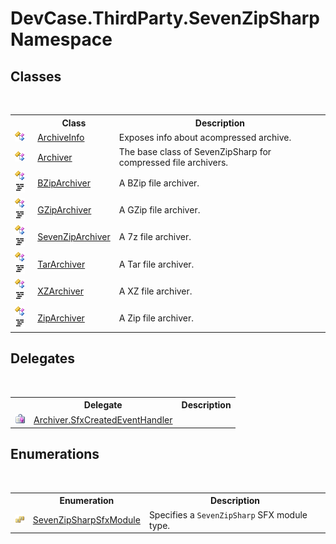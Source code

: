 # DevCase.ThirdParty.SevenZipSharp Namespace
 




## Classes
&nbsp;<table><tr><th></th><th>Class</th><th>Description</th></tr><tr><td>![Public class](media/pubclass.gif "Public class")</td><td><a href="T_DevCase_ThirdParty_SevenZipSharp_ArchiveInfo">ArchiveInfo</a></td><td>
Exposes info about acompressed archive.</td></tr><tr><td>![Public class](media/pubclass.gif "Public class")</td><td><a href="T_DevCase_ThirdParty_SevenZipSharp_Archiver">Archiver</a></td><td>
The base class of SevenZipSharp for compressed file archivers.</td></tr><tr><td>![Public class](media/pubclass.gif "Public class")![Code example](media/CodeExample.png "Code example")</td><td><a href="T_DevCase_ThirdParty_SevenZipSharp_BZipArchiver">BZipArchiver</a></td><td>
A BZip file archiver.</td></tr><tr><td>![Public class](media/pubclass.gif "Public class")![Code example](media/CodeExample.png "Code example")</td><td><a href="T_DevCase_ThirdParty_SevenZipSharp_GZipArchiver">GZipArchiver</a></td><td>
A GZip file archiver.</td></tr><tr><td>![Public class](media/pubclass.gif "Public class")![Code example](media/CodeExample.png "Code example")</td><td><a href="T_DevCase_ThirdParty_SevenZipSharp_SevenZipArchiver">SevenZipArchiver</a></td><td>
A 7z file archiver.</td></tr><tr><td>![Public class](media/pubclass.gif "Public class")![Code example](media/CodeExample.png "Code example")</td><td><a href="T_DevCase_ThirdParty_SevenZipSharp_TarArchiver">TarArchiver</a></td><td>
A Tar file archiver.</td></tr><tr><td>![Public class](media/pubclass.gif "Public class")![Code example](media/CodeExample.png "Code example")</td><td><a href="T_DevCase_ThirdParty_SevenZipSharp_XZArchiver">XZArchiver</a></td><td>
A XZ file archiver.</td></tr><tr><td>![Public class](media/pubclass.gif "Public class")![Code example](media/CodeExample.png "Code example")</td><td><a href="T_DevCase_ThirdParty_SevenZipSharp_ZipArchiver">ZipArchiver</a></td><td>
A Zip file archiver.</td></tr></table>

## Delegates
&nbsp;<table><tr><th></th><th>Delegate</th><th>Description</th></tr><tr><td>![Public delegate](media/pubdelegate.gif "Public delegate")</td><td><a href="T_DevCase_ThirdParty_SevenZipSharp_Archiver_SfxCreatedEventHandler">Archiver.SfxCreatedEventHandler</a></td><td /></tr></table>

## Enumerations
&nbsp;<table><tr><th></th><th>Enumeration</th><th>Description</th></tr><tr><td>![Public enumeration](media/pubenumeration.gif "Public enumeration")</td><td><a href="T_DevCase_ThirdParty_SevenZipSharp_SevenZipSharpSfxModule">SevenZipSharpSfxModule</a></td><td>
Specifies a `SevenZipSharp` SFX module type.</td></tr></table>&nbsp;
